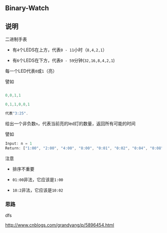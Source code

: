 ## Binary-Watch

## 说明

二进制手表

- 有`4`个LEDS在上方，代表`0 - 11`小时（`8,4,2,1`）

- 有`6`个LEDS在下方，代表`0 - 59`分钟(`32,16,8,4,2,1`)

每一个LED代表`0`或`1`（亮）

譬如

```js

0,0,1,1

0,1,1,0,0,1

代表"3:25".
```

给出一个非负数`n`，代表当前亮的led灯的数量，返回所有可能的时间

譬如

```js
Input: n = 1
Return: ["1:00", "2:00", "4:00", "8:00", "0:01", "0:02", "0:04", "0:08", "0:16", "0:32"]
```

注意

- 排序不重要

- `01:00`非法，它应该是`1:00`

- `10:2`非法，它应该是`10:02`

### 思路

dfs

http://www.cnblogs.com/grandyang/p/5896454.html